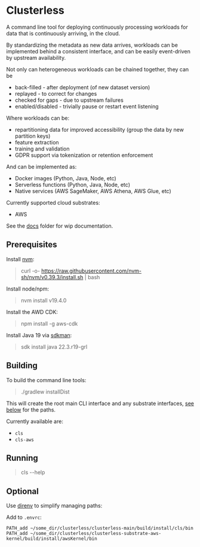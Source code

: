 # Clusterless

A command line tool for deploying continuously processing workloads for data that is continuously arriving, in the
cloud.

By standardizing the metadata as new data arrives, workloads can be implemented behind a consistent interface, and can
be easily event-driven by upstream availability.

Not only can heterogeneous workloads can be chained together, they can be

- back-filled - after deployment (of new dataset version)
- replayed - to correct for changes
- checked for gaps - due to upstream failures
- enabled/disabled - trivially pause or restart event listening

Where workloads can be:

- repartitioning data for improved accessibility (group the data by new partition keys)
- feature extraction
- training and validation
- GDPR support via tokenization or retention enforcement

And can be implemented as:

- Docker images (Python, Java, Node, etc)
- Serverless functions (Python, Java, Node, etc)
- Native services (AWS SageMaker, AWS Athena, AWS Glue, etc)

Currently supported cloud substrates:

- AWS

See the [docs](docs) folder for wip documentation.

## Prerequisites

Install [nvm](https://github.com/nvm-sh/nvm):

> curl -o- https://raw.githubusercontent.com/nvm-sh/nvm/v0.39.3/install.sh | bash

Install node/npm:

> nvm install v19.4.0

Install the AWD CDK:

> npm install -g aws-cdk

Install Java 19 via [sdkman](https://sdkman.io):

> sdk install java 22.3.r19-grl

## Building

To build the command line tools:

> ./gradlew installDist

This will create the root main CLI interface and any substrate interfaces, [see below](#optional) for the paths.

Currently available are:

- `cls`
- `cls-aws`

## Running

> cls --help

## Optional

Use [direnv](https://direnv.net) to simplify managing paths:

Add to `.envrc`:

```shell
PATH_add ~/some_dir/clusterless/clusterless-main/build/install/cls/bin
PATH_add ~/some_dir/clusterless/clusterless-substrate-aws-kernel/build/install/awsKernel/bin
```

